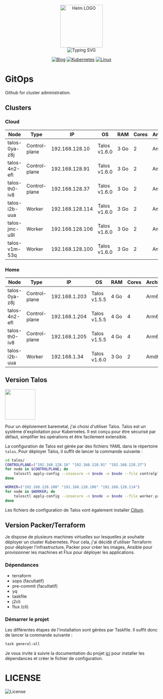 <p align="center">
    <img src="https://avatars.githubusercontent.com/u/82603435?v=4" width="140px" alt="Helm LOGO"/>
    <br>
    <img src="http://readme-typing-svg.herokuapp.com?font=Fira+Code&pause=1000&center=true&width=435&lines=GitOps;D%C3%A9ploiement+Automatis%C3%A9+de+mon+Lab;Terraform%2C+k3s%2C+Packer" alt="Typing SVG" />
</p>

<div align="center">

  [![Blog](https://img.shields.io/badge/Blog-blue?style=for-the-badge&logo=buymeacoffee&logoColor=white)](https://une-tasse-de.cafe/)
  [![Kubernetes](https://img.shields.io/badge/Kubernetes-v1.28.3-blue?style=for-the-badge&logo=kubernetes&logoColor=white)](https://kubernetes.io/)
  [![Linux](https://img.shields.io/badge/Talos-v1.6.0-blue?style=for-the-badge&logo=linux&logoColor=white)](https://kubernetes.io/)

</div>

# GitOps

Github for cluster administration.

## Clusters

### Cloud

| Node          | Type          | IP              | OS           | RAM  | Cores | Architecture | Notes |
|---------------|---------------|-----------------|--------------|------|-------|--------------|-------|
| talos-0ya-z8j | Control-plane | 192.168.128.10  | Talos v1.6.0 | 3 Go | 2     | Amd64        |       |
| talos-4n2-efl | Control-plane | 192.168.128.91  | Talos v1.6.0 | 3 Go | 2     | Amd64        |       |
| talos-th0-iv8 | Control-plane | 192.168.128.37  | Talos v1.6.0 | 3 Go | 2     | Amd64        |       |
| talos-i2b-uua | Worker        | 192.168.128.114 | Talos v1.6.0 | 3 Go | 2     | Amd64        |       |
| talos-jmc-u9l | Worker        | 192.168.128.106 | Talos v1.6.0 | 3 Go | 2     | Amd64        |       |
| talos-v1m-53q | Worker        | 192.168.128.100 | Talos v1.6.0 | 3 Go | 2     | Amd64        |       |

### Home

| Node          | Type          | IP              | OS           | RAM  | Cores | Architecture | Notes |
|---------------|---------------|-----------------|--------------|------|-------|--------------|-------|
| talos-0ya-z8j | Control-plane | 192.168.1.203  | Talos v1.5.5 | 4 Go | 4     | Arm64        |       |
| talos-4n2-efl | Control-plane | 192.168.1.204  | Talos v1.5.5 | 4 Go | 4     | Arm64        |       |
| talos-th0-iv8 | Control-plane | 192.168.1.205  | Talos v1.5.5 | 4 Go | 4     | Arm64        |       |
| talos-i2b-uua | Worker        | 192.168.1.34   | Talos v1.6.0 | 3 Go | 2     | Amd64        |       |

## Version Talos

<img src="https://www.talos.dev/images/logo.svg" width="100px">

Pour un déploiement baremetal, j'ai choisi d'utiliser Talos. Talos est un système d'exploitation pour Kubernetes. Il est conçu pour être sécurisé par défaut, simplifier les opérations et être facilement extensible.

La configuration de Talos est gérée par des fichiers YAML dans le répertoire `talos`. Pour déployer Talos, il suffit de lancer la commande suivante :

```bash
cd talos/
CONTROLPLANE=("192.168.128.10" "192.168.128.91" "192.168.128.37")
for node in $CONTROLPLANE; do
    talosctl apply-config --insecure -n $node -e $node --file controlplane.yaml
done

WORKER=("192.168.128.100" "192.168.128.106" "192.168.128.114")
for node in $WORKER; do
    talosctl apply-config --insecure -n $node -e $node --file worker.yaml
done
```

Les fichiers de configuration de Talos vont également installer [Cilium](https://cilium.io).

## Version Packer/Terraform

Je dispose de plusieurs machines virtuelles sur lesquelles je souhaite déployer un cluster Kubernetes. Pour cela, j'ai décidé d'utiliser Terraform pour déployer l'infrastructure, Packer pour créer les images, Ansible pour provisionner les machines et Flux pour déployer les applications.

### Dépendances
- terraform
- sops (facultatif)
- pre-commit (facultatif)
- yq
- taskfile
- j2cli
- flux (cli)
    
### Démarrer le projet

Les différentes étapes de l'installation sont gérées par Taskfile. Il suffit donc de lancer la commande suivante :
```bash
task general:all
```

Je vous invite à suivre la documentation du projet [ici](https://qjoly.github.io/GitOps/) pour installer les dépendances et créer le fichier de configuration.

# LICENSE

![License](https://img.shields.io/github/license/QJoly/GitOps?style=for-the-badge)

